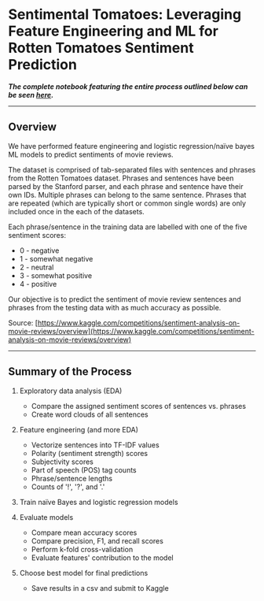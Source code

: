 # Sentimental Tomatoes: Leveraging Feature Engineering and ML for Rotten Tomatoes Sentiment Prediction

***The complete notebook featuring the entire process outlined below can be seen [here](https://github.com/XiongCynthia/ML-with-Sentimental-Tomatoes/blob/main/Sentimental_Tomatoes.ipynb).***

---

## Overview

We have performed feature engineering and logistic regression/naïve bayes ML models to predict sentiments of movie reviews.

The dataset is comprised of tab-separated files with sentences and phrases from the Rotten Tomatoes dataset. Phrases and sentences have been parsed by the Stanford parser, and each phrase and sentence have their own IDs. Multiple phrases can belong to the same sentence. Phrases that are repeated (which are typically short or common single words) are only included once in the each of the datasets.

Each phrase/sentence in the training data are labelled with one of the five sentiment scores:
- 0 - negative
- 1 - somewhat negative
- 2 - neutral
- 3 - somewhat positive
- 4 - positive

Our objective is to predict the sentiment of movie review sentences and phrases from the testing data with as much accuracy as possible.

Source: [https://www.kaggle.com/competitions/sentiment-analysis-on-movie-reviews/overview](https://www.kaggle.com/competitions/sentiment-analysis-on-movie-reviews/overview)

---

## Summary of the Process

1. Exploratory data analysis (EDA)
    - Compare the assigned sentiment scores of sentences vs. phrases
    - Create word clouds of all sentences
    
2. Feature engineering (and more EDA)
    - Vectorize sentences into TF-IDF values
    - Polarity (sentiment strength) scores
    - Subjectivity scores
    - Part of speech (POS) tag counts
    - Phrase/sentence lengths
    - Counts of '!', '?', and '.'
      
3. Train naïve Bayes and logistic regression models
      
4. Evaluate models
    - Compare mean accuracy scores
    - Compare precision, F1, and recall scores
    - Perform k-fold cross-validation
    - Evaluate features' contribution to the model

5. Choose best model for final predictions
    - Save results in a csv and submit to Kaggle
